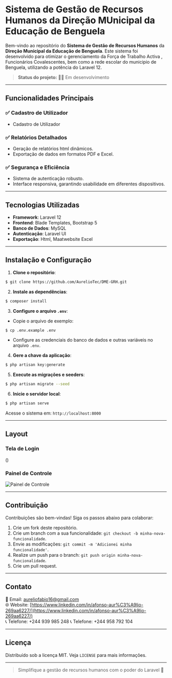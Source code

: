 # Sistema de Gestão de Recursos Humanos da Direção MUnicipal da Educação de Benguela

Bem-vindo ao repositório do **Sistema de Gestão de Recursos Humanos** da **Direção Municipal da Educação de Benguela**. Este sistema foi desenvolvido para otimizar o gerenciamento da Força de Trabalho Activa , Funcionários Covalescentes, bem como a rede escolar do municipio de Benguela, utilizando a potência do Laravel 12.

> **Status do projeto:** 🚀🔧 Em desenvolvimento

---

## Funcionalidades Principais

### ✅ Cadastro de Utilizador

-   Cadastro de Utilizador

### ✅ Relatórios Detalhados

-   Geração de relatórios html dinâmicos.
-   Exportação de dados em formatos PDF e Excel.

### ✅ Segurança e Eficiência

-   Sistema de autenticação robusto.
-   Interface responsiva, garantindo usabilidade em diferentes dispositivos.

---

## Tecnologias Utilizadas

-   **Framework**: Laravel 12
-   **Frontend**: Blade Templates, Bootstrap 5
-   **Banco de Dados**: MySQL
-   **Autenticação**: Laravel UI
-   **Exportação**: Html, Maatwebsite Excel

---

## Instalação e Configuração

1. **Clone o repositório**:

```bash
$ git clone https://github.com/AurelioTec/DME-GRH.git
```

2. **Instale as dependências**:

```bash
$ composer install
```

3. **Configure o arquivo `.env`**:

-   Copie o arquivo de exemplo:

```bash
$ cp .env.example .env
```

-   Configure as credenciais do banco de dados e outras variáveis no arquivo `.env`.

4. **Gere a chave da aplicação**:

```bash
$ php artisan key:generate
```

5. **Execute as migrações e seeders**:

```bash
$ php artisan migrate --seed
```

6. **Inicie o servidor local**:

```bash
$ php artisan serve
```

Acesse o sistema em: `http://localhost:8000`

---

## Layout

### Tela de Login

(<img src="">)

### Painel de Controle

![Painel de Controle]()

---

## Contribuição

Contribuições são bem-vindas! Siga os passos abaixo para colaborar:

1. Crie um fork deste repositório.
2. Crie um branch com a sua funcionalidade: `git checkout -b minha-nova-funcionalidade`.
3. Envie as modificações: `git commit -m 'Adicionei minha funcionalidade'`.
4. Realize um push para o branch: `git push origin minha-nova-funcionalidade`.
5. Crie um pull request.

---

## Contato

📧 Email: [aureliofabio16@gmail.com](mailto:aureliofabio16@gmail.com)  
🌐 Website: [https://www.linkedin.com/in/afonso-aur%C3%A9lio-269aa6227/](https://www.linkedin.com/in/afonso-aur%C3%A9lio-269aa6227/)  
📞 Telefone: +244 939 985 248
📞 Telefone: +244 958 792 104

---

## Licença

Distribuído sob a licença MIT. Veja `LICENSE` para mais informações.

---

> Simplifique a gestão de recursos humanos com o poder do Laravel 🚀
